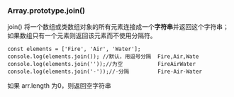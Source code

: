 ### Array.prototype.join()
join() 将一个数组或类数组对象的所有元素连接成一个**字符串**并返回这个字符串；如果数组只有一个元素则返回该元素而不使用分隔符。
```
const elements = ['Fire', 'Air', 'Water'];
console.log(elements.join()); //默认，用逗号分隔  Fire,Air,Wate
console.log(elements.join(''));//为空           FireAirWater
console.log(elements.join('-'));//-分隔         Fire-Air-Water
```

如果 arr.length 为0，则返回空字符串
